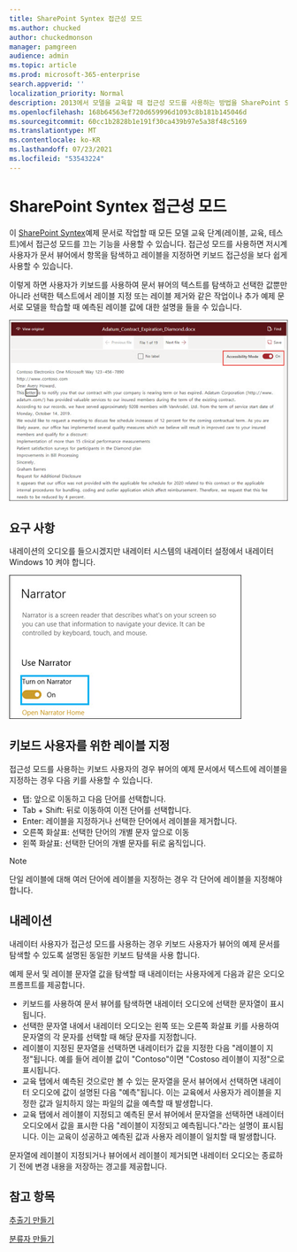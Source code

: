 ```yaml
---
title: SharePoint Syntex 접근성 모드
ms.author: chucked
author: chuckedmonson
manager: pamgreen
audience: admin
ms.topic: article
ms.prod: microsoft-365-enterprise
search.appverid: ''
localization_priority: Normal
description: 2013에서 모델을 교육할 때 접근성 모드를 사용하는 방법을 SharePoint Syntex.
ms.openlocfilehash: 168b64563ef720d659996d1093c8b181b145046d
ms.sourcegitcommit: 60cc1b2828b1e191f30ca439b97e5a38f48c5169
ms.translationtype: MT
ms.contentlocale: ko-KR
ms.lasthandoff: 07/23/2021
ms.locfileid: "53543224"
---
```

# <a name="sharepoint-syntex-accessibility-mode"></a>SharePoint Syntex 접근성 모드

이 [SharePoint Syntex](index.md)예제 문서로 작업할 때 모든 모델 교육 단계(레이블, 교육, 테스트)에서 접근성 모드를 끄는 기능을 사용할 수 있습니다. 접근성 모드를 사용하면 저시계 사용자가 문서 뷰어에서 항목을 탐색하고 레이블을 지정하면 키보드 접근성을 보다 쉽게 사용할 수 있습니다.

이렇게 하면 사용자가 키보드를 사용하여 문서 뷰어의 텍스트를 탐색하고 선택한 값뿐만 아니라 선택한 텍스트에서 레이블 지정 또는 레이블 제거와 같은 작업이나 추가 예제 문서로 모델을 학습할 때 예측된 레이블 값에 대한 설명을 들을 수 있습니다. 


![접근성 모드](../media/content-understanding/accessibility-mode.png)

## <a name="requirements"></a>요구 사항

내레이션의 오디오를 들으시겠지만 내레이터 [](https://support.microsoft.com/windows/complete-guide-to-narrator-e4397a0d-ef4f-b386-d8ae-c172f109bdb1) 시스템의 내레이터 설정에서 내레이터 Windows 10 켜야 합니다.

![내레이터 켜기](../media/content-understanding/narrator-settings.png)

## <a name="labeling-for-keyboard-users"></a>키보드 사용자를 위한 레이블 지정

접근성 모드를 사용하는 키보드 사용자의 경우 뷰어의 예제 문서에서 텍스트에 레이블을 지정하는 경우 다음 키를 사용할 수 있습니다.

- 탭: 앞으로 이동하고 다음 단어를 선택합니다.
- Tab + Shift: 뒤로 이동하여 이전 단어를 선택합니다.
- Enter: 레이블을 지정하거나 선택한 단어에서 레이블을 제거합니다.
- 오른쪽 화살표: 선택한 단어의 개별 문자 앞으로 이동
- 왼쪽 화살표: 선택한 단어의 개별 문자를 뒤로 움직입니다.

> [!NOTE]
> 단일 레이블에 대해 여러 단어에 레이블을 지정하는 경우 각 단어에 레이블을 지정해야 합니다.


## <a name="narration"></a>내레이션

내레이터 사용자가 접근성 모드를 사용하는 경우 키보드 사용자가 뷰어의 예제 문서를 탐색할 수 있도록 설명된 동일한 키보드 탐색을 사용 합니다.

예제 문서 및 레이블 문자열 값을 탐색할 때 내레이터는 사용자에게 다음과 같은 오디오 프롬프트를 제공합니다.

- 키보드를 사용하여 문서 뷰어를 탐색하면 내레이터 오디오에 선택한 문자열이 표시됩니다.
- 선택한 문자열 내에서 내레이터 오디오는 왼쪽 또는 오른쪽 화살표 키를 사용하여 문자열의 각 문자를 선택할 때 해당 문자를 지정합니다.
- 레이블이 지정된 문자열을 선택하면 내레이터가 값을 지정한 다음 "레이블이 지정"됩니다.  예를 들어 레이블 값이 "Contoso"이면 "Costoso 레이블이 지정"으로 표시됩니다. 
- 교육 탭에서 예측된 것으로만 볼 수 있는 문자열을 문서 뷰어에서 선택하면 내레이터 오디오에 값이 설명된 다음 "예측"됩니다. 이는 교육에서 사용자가 레이블을 지정한 값과 일치하지 않는 파일의 값을 예측할 때 발생합니다.
- 교육 탭에서 레이블이 지정되고 예측된 문서 뷰어에서 문자열을 선택하면 내레이터 오디오에서 값을 표시한 다음 "레이블이 지정되고 예측됩니다."라는 설명이 표시됩니다. 이는 교육이 성공하고 예측된 값과 사용자 레이블이 일치할 때 발생합니다.

문자열에 레이블이 지정되거나 뷰어에서 레이블이 제거되면 내레이터 오디오는 종료하기 전에 변경 내용을 저장하는 경고를 제공합니다.

## <a name="see-also"></a>참고 항목

[추출기 만들기](create-an-extractor.md)

[분류자 만들기](create-a-classifier.md)










 


  
  



